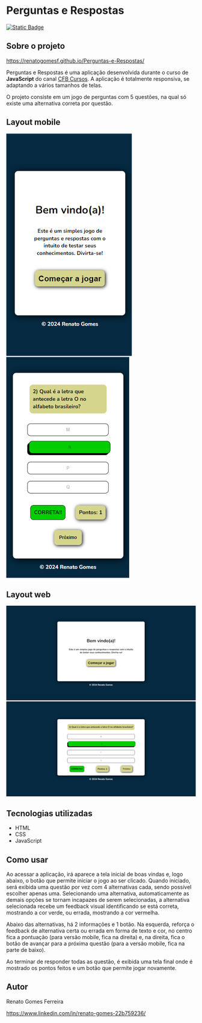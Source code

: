 # Perguntas e Respostas
[![Static Badge](https://img.shields.io/badge/Licen%C3%A7a-MIT-green)](https://github.com/renatogomesf/Perguntas-e-Respostas/blob/main/LICENSE)

## Sobre o projeto

https://renatogomesf.github.io/Perguntas-e-Respostas/

Perguntas e Respostas é uma aplicação desenvolvida durante o curso de **JavaScript** do canal [CFB Cursos](https://www.youtube.com/watch?v=E4DBTqgxHGM&list=PLx4x_zx8csUg_AxxbVWHEyAJ6cBdsYc0T&index=1&ab_channel=CFBCursos). A aplicação é totalmente responsiva, se adaptando a vários tamanhos de telas.

O projeto consiste em um jogo de perguntas com 5 questões, na qual só existe uma alternativa correta por questão.

## Layout mobile

![mobile 1](https://raw.githubusercontent.com/renatogomesf/imagens-projetos/main/imagens/perguntas%20e%20respostas/mobile-1.png) ![mobile 2](https://raw.githubusercontent.com/renatogomesf/imagens-projetos/main/imagens/perguntas%20e%20respostas/mobile-2.png)

## Layout web

![web 1](https://raw.githubusercontent.com/renatogomesf/imagens-projetos/main/imagens/perguntas%20e%20respostas/web-1.png) ![web 2](https://raw.githubusercontent.com/renatogomesf/imagens-projetos/main/imagens/perguntas%20e%20respostas/web-2.png)

## Tecnologias utilizadas

* HTML
* CSS
* JavaScript

## Como usar

Ao acessar a aplicação, irá aparece a tela inicial de boas vindas e, logo abaixo, o botão que permite iniciar o jogo ao ser clicado. Quando iniciado, será exibida uma questão por vez com 4 alternativas cada, sendo possível escolher apenas uma. Selecionando uma alternativa, automaticamente as demais opções se tornam incapazes de serem selecionadas, a alternativa selecionada recebe um feedback visual identificando se está correta, mostrando a cor verde, ou errada, mostrando a cor vermelha. 

Abaixo das alternativas, há 2 informações e 1 botão. Na esquerda, reforça o feedback de alternativa certa ou errada em forma de texto e cor, no centro fica a pontuação (para versão mobile, fica na direita) e, na direita, fica o botão de avançar para a próxima questão (para a versão mobile, fica na parte de baixo).

Ao terminar de responder todas as questão, é exibida uma tela final onde é mostrado os pontos feitos e um botão que permite jogar novamente.

## Autor

Renato Gomes Ferreira

https://www.linkedin.com/in/renato-gomes-22b759236/

